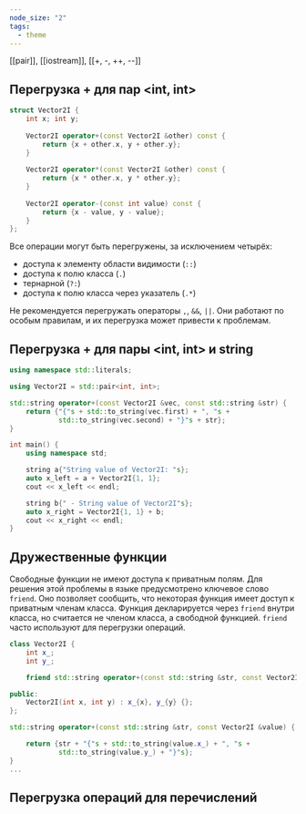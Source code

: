 ```yaml
---
node_size: "2"
tags:
  - theme
---
```

[[pair]], [[iostream]], [[+, -, ++, --]]

## Перегрузка + для пар <int, int>

```C++
struct Vector2I {
	int x; int y;
	
	Vector2I operator+(const Vector2I &other) const {
		return {x + other.x, y + other.y};
	}
	
	Vector2I operator*(const Vector2I &other) const {
		return {x * other.x, y * other.y};
	}
	
	Vector2I operator-(const int value) const {
		return {x - value, y - value};
	}
};
```

Все операции могут быть перегружены, за исключением четырёх:

- доступа к элементу области видимости (`::`)
- доступа к полю класса (`.`)
- тернарной (`?:`)
- доступа к полю класса через указатель (`.*`)

Не рекомендуется перегружать операторы `,`, `&&`, `||`. Они работают по особым правилам, и их перегрузка может привести к проблемам.

## Перегрузка + для пары <int, int> и string
```C++
using namespace std::literals;

using Vector2I = std::pair<int, int>;

std::string operator+(const Vector2I &vec, const std::string &str) {
    return {"{"s + std::to_string(vec.first) + ", "s +
            std::to_string(vec.second) + "}"s + str};
}

int main() {
    using namespace std;

    string a{"String value of Vector2I: "s};
    auto x_left = a + Vector2I{1, 1};
    cout << x_left << endl;

    string b{" - String value of Vector2I"s};
    auto x_right = Vector2I{1, 1} + b;
    cout << x_right << endl;
}
```


## Дружественные функции

Свободные функции не имеют доступа к приватным полям. Для решения этой проблемы в языке предусмотрено ключевое слово `friend`. Оно позволяет сообщить, что некоторая функция имеет доступ к приватным членам класса. Функция декларируется через `friend` внутри класса, но считается не членом класса, а свободной функцией. `friend` часто используют для перегрузки операций.

~~~C++
class Vector2I {
    int x_;
    int y_;

    friend std::string operator+(const std::string &str, const Vector2I &value);

public:
    Vector2I(int x, int y) : x_{x}, y_{y} {};
};

std::string operator+(const std::string &str, const Vector2I &value) {

    return {str + "{"s + std::to_string(value.x_) + ", "s +
            std::to_string(value.y_) + "}"s};
}
...
~~~


## Перегрузка операций для перечислений

